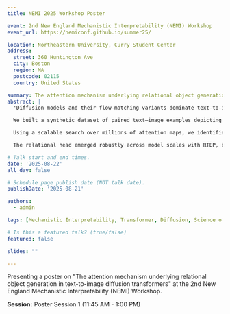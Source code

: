 ```yaml
---
title: NEMI 2025 Workshop Poster

event: 2nd New England Mechanistic Interpretability (NEMI) Workshop
event_url: https://nemiconf.github.io/summer25/

location: Northeastern University, Curry Student Center
address:
  street: 360 Huntington Ave
  city: Boston
  region: MA
  postcode: 02115
  country: United States

summary: The attention mechanism underlying relational object generation in text-to-image diffusion transformers
abstract: |
  'Diffusion models and their flow-matching variants dominate text-to-image (T2I) generation, yet many pre-trained models struggle to interpret spatial relationships between objects in prompts.

  We built a synthetic dataset of paired text–image examples depicting two objects in simple spatial relations (e.g., “red square to the right of blue circle”) and trained PixArt-style Diffusion Transformers (DiTs) from scratch with different prompt encodings: T5, random token embeddings (RTE), and random embeddings with positional encoding (RTEP). Surprisingly, embedding choice had a strong effect: RTEP models learned relations far more reliably than T5 or plain RTE.

  Using a scalable search over millions of attention maps, we identified a consistent “**relational head**” in RTEP-trained models: a cross-attention head linking image-position encodings to relational word embeddings (Query-key, QK), tagging the canvas location for the first object (Value-output, VO). A downstream head then reads this tag to retrieve that object’s shape and color attributes (QK) and translates the words into visual appearance (VO). This mechanism underlies strong compositional generalization to novel object relation combination. Ablating the relational head degrades relational accuracy. This two-head circuit parallels positional signaling in developmental biology, where molecular gradients specify location before identity.

  The relational head emerged robustly across model scales with RTEP, but not with T5, suggesting that the symmetry of random embeddings facilitates its learning, whereas contextual word embeddings could hinder it. Our results reveal a simple, interpretable attention circuit for mapping relational words to spatial layouts, and highlight how text embedding design can affect learning and generalization of object relationships in T2I models.'

# Talk start and end times.
date: '2025-08-22'
all_day: false

# Schedule page publish date (NOT talk date).
publishDate: '2025-08-21'

authors:
  - admin

tags: [Mechanistic Interpretability, Transformer, Diffusion, Science of AI, NEMI]

# Is this a featured talk? (true/false)
featured: false

slides: ""

---
```


Presenting a poster on "The attention mechanism underlying relational object generation in text-to-image diffusion transformers" at the 2nd New England Mechanistic Interpretability (NEMI) Workshop.

**Session:** Poster Session 1 (11:45 AM - 1:00 PM)
